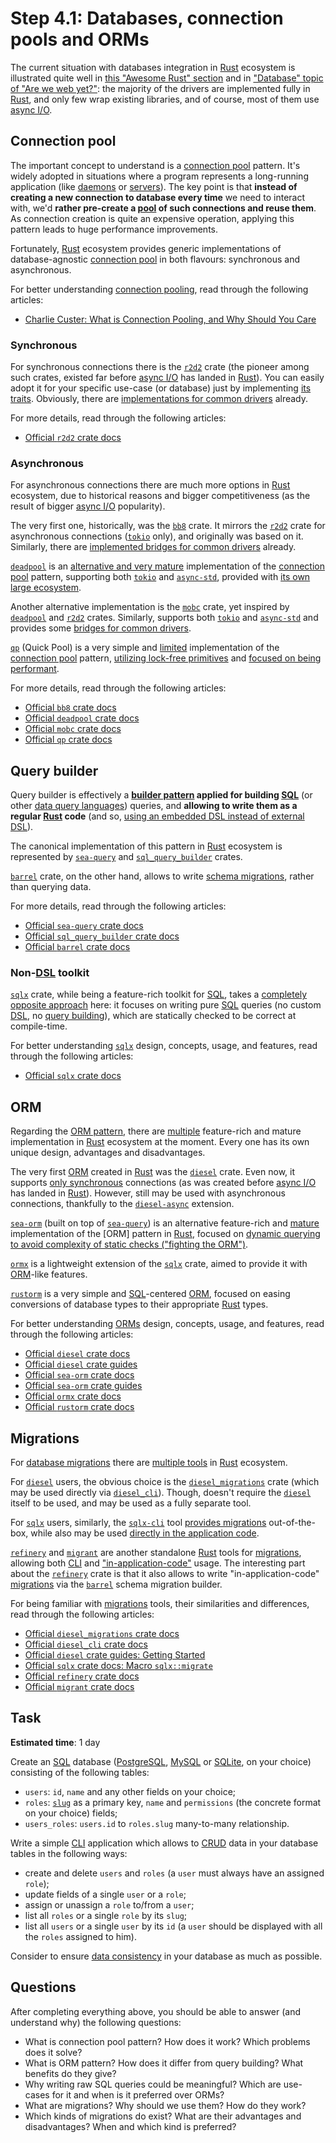 Step 4.1: Databases, connection pools and ORMs
==============================================

The current situation with databases integration in [Rust] ecosystem is illustrated quite well in [this "Awesome Rust" section][1] and in ["Database" topic of "Are we web yet?"][2]: the majority of the drivers are implemented fully in [Rust], and only few wrap existing libraries, and of course, most of them use [async I/O][3].




## Connection pool

The important concept to understand is a [connection pool][11] pattern. It's widely adopted in situations where a program represents a long-running application (like [daemons][12] or [servers][13]). The key point is that __instead of creating a new connection to database every time__ we need to interact with, we'd __rather pre-create a [pool][14] of such connections and reuse them__. As connection creation is quite an expensive operation, applying this pattern leads to huge performance improvements.

Fortunately, [Rust] ecosystem provides generic implementations of database-agnostic [connection pool][1] in both flavours: synchronous and asynchronous.

For better understanding [connection pooling][1], read through the following articles:
- [Charlie Custer: What is Connection Pooling, and Why Should You Care][15]


### Synchronous

For synchronous connections there is the [`r2d2`] crate (the pioneer among such crates, existed far before [async I/O][3] has landed in [Rust]). You can easily adopt it for your specific use-case (or database) just by implementing [its traits][22]. Obviously, there are [implementations for common drivers][21] already.

For more details, read through the following articles:
- [Official `r2d2` crate docs][`r2d2`]


### Asynchronous

For asynchronous connections there are much more options in [Rust] ecosystem, due to historical reasons and bigger competitiveness (as the result of bigger [async I/O][3] popularity).

The very first one, historically, was the [`bb8`] crate. It mirrors the [`r2d2`] crate for asynchronous connections ([`tokio`] only), and originally was based on it. Similarly, there are [implemented bridges for common drivers][23] already.

[`deadpool`] is an [alternative and very mature][25] implementation of the [connection pool][11] pattern, supporting both [`tokio`] and [`async-std`], provided with [its own large ecosystem][24].

Another alternative implementation is the [`mobc`] crate, yet inspired by [`deadpool`] and [`r2d2`] crates. Similarly, supports both [`tokio`] and [`async-std`] and provides some [bridges for common drivers][26].

[`qp`] (Quick Pool) is a very simple and [limited][29] implementation of the [connection pool][11] pattern, [utilizing lock-free primitives][27] and [focused on being performant][28].

For more details, read through the following articles:
- [Official `bb8` crate docs][`bb8`]
- [Official `deadpool` crate docs][`deadpool`]
- [Official `mobc` crate docs][`mobc`]
- [Official `qp` crate docs][`qp`]




## Query builder

Query builder is effectively a __[builder pattern][81] applied for building [SQL]__ (or other [data query languages][82]) queries, and __allowing to write them as a regular [Rust] code__ (and so, [using an embedded DSL instead of external DSL][83]).

The canonical implementation of this pattern in [Rust] ecosystem is represented by [`sea-query`] and [`sql_query_builder`] crates.

[`barrel`] crate, on the other hand, allows to write [schema migrations][61], rather than querying data.

For more details, read through the following articles:
- [Official `sea-query` crate docs][`sea-query`]
- [Official `sql_query_builder` crate docs][`sql_query_builder`]
- [Official `barrel` crate docs][`barrel`]


### Non-[DSL] toolkit

[`sqlx`] crate, while being a feature-rich toolkit for [SQL], takes a [completely opposite approach][91] here: it focuses on writing pure [SQL] queries (no custom [DSL], no [query building](#query-builder)), which are statically checked to be correct at compile-time.

For better understanding [`sqlx`] design, concepts, usage, and features, read through the following articles:
- [Official `sqlx` crate docs][`sqlx`]




## ORM

Regarding the [ORM pattern][41], there are [multiple][42] feature-rich and mature implementation in [Rust] ecosystem at the moment. Every one has its own unique design, advantages and disadvantages.

The very first [ORM][41] created in [Rust] was the [`diesel`] crate. Even now, it supports [only synchronous][43] connections (as was created before [async I/O][3] has landed in [Rust]). However, still may be used with asynchronous connections, thankfully to the [`diesel-async`] extension.

[`sea-orm`] (built on top of [`sea-query`]) is an alternative feature-rich and [mature][46] implementation of the [ORM] pattern in [Rust], focused on [dynamic querying to avoid complexity of static checks ("fighting the ORM")][47].

[`ormx`] is a lightweight extension of the [`sqlx`] crate, aimed to provide it with [ORM][41]-like features.

[`rustorm`] is a very simple and [SQL]-centered [ORM][41], focused on easing conversions of database types to their appropriate [Rust] types.

For better understanding [ORMs][41] design, concepts, usage, and features, read through the following articles:
- [Official `diesel` crate docs][`diesel`]
- [Official `diesel` crate guides][44]
- [Official `sea-orm` crate docs][`sea-orm`]
- [Official `sea-orm` crate guides][45]
- [Official `ormx` crate docs][`ormx`]
- [Official `rustorm` crate docs][`rustorm`]




## Migrations

For [database migrations][61] there are [multiple tools][62] in [Rust] ecosystem.

For [`diesel`] users, the obvious choice is the [`diesel_migrations`] crate (which may be used directly via [`diesel_cli`]). Though, doesn't require the [`diesel`] itself to be used, and may be used as a fully separate tool.

For [`sqlx`] users, similarly, the [`sqlx-cli`] tool [provides migrations][64] out-of-the-box, while also may be used [directly in the application code][65].

[`refinery`] and [`migrant`] are another standalone [Rust] tools for [migrations][61], allowing both [CLI] and ["in-application-code"][66] usage. The interesting part about the [`refinery`] crate is that it also allows to write "in-application-code" [migrations][61] via the [`barrel`] schema migration builder.

For being familiar with [migrations][61] tools, their similarities and differences, read through the following articles:
- [Official `diesel_migrations` crate docs][`diesel_migrations`]
- [Official `diesel_cli` crate docs][`diesel_cli`]
- [Official `diesel` crate guides: Getting Started][63]
- [Official `sqlx` crate docs: Macro `sqlx::migrate`][65]
- [Official `refinery` crate docs][`refinery`]
- [Official `migrant` crate docs][`migrant`]




## Task

__Estimated time__: 1 day




Create an [SQL] database ([PostgreSQL], [MySQL] or [SQLite], on your choice) consisting of the following tables:
- `users`: `id`, `name` and any other fields on your choice; 
- `roles`: [`slug`][201] as a primary key, `name` and `permissions` (the concrete format on your choice) fields;
- `users_roles`: `users.id` to `roles.slug` many-to-many relationship.

Write a simple [CLI] application which allows to [CRUD] data in your database tables in the following ways:
- create and delete `users` and `roles` (a `user` must always have an assigned `role`);
- update fields of a single `user` or a `role`;
- assign or unassign a `role` to/from a `user`;
- list all `roles` or a single `role` by its `slug`;
- list all `users` or a single `user` by its `id` (a `user` should be displayed with all the `roles` assigned to him).

Consider to ensure [data consistency][202] in your database as much as possible.




## Questions

After completing everything above, you should be able to answer (and understand why) the following questions:
- What is connection pool pattern? How does it work? Which problems does it solve?
- What is ORM pattern? How does it differ from query building? What benefits do they give?
- Why writing raw SQL queries could be meaningful? Which are use-cases for it and when is it preferred over ORMs?
- What are migrations? Why should we use them? How do they work? 
- Which kinds of migrations do exist? What are their advantages and disadvantages? When and which kind is preferred?  




[`async-std`]: https://docs.rs/async-std
[`barrel`]: https://docs.rs/barrel
[`bb8`]: https://docs.rs/bb8
[`deadpool`]: https://docs.rs/deadpool
[`diesel`]: https://docs.rs/diesel
[`diesel_cli`]: https://docs.rs/diesel_cli
[`diesel_migrations`]: https://docs.rs/diesel_migrations
[`diesel-async`]: https://docs.rs/diesel-async
[`migrant`]: https://docs.rs/migrant
[`mobc`]: https://docs.rs/mobc
[`ormx`]: https://docs.rs/ormx
[`qp`]: https://github.com/Astro36/qp
[`r2d2`]: https://docs.rs/r2d2
[`refinery`]: https://docs.rs/refinery
[`rustorm`]: https://docs.rs/crate/rustorm
[`sea-orm`]: https://docs.rs/sea-orm
[`sea-query`]: https://docs.rs/sea-query
[`sql_query_builder`]: https://docs.rs/sql_query_builder
[`sqlx`]: https://docs.rs/crate/sqlx
[`sqlx-cli`]: https://docs.rs/crate/sqlx-cli
[`tokio`]: https://docs.rs/tokio
[CLI]: https://en.wikipedia.org/wiki/Command-line_interface
[CRUD]: https://en.wikipedia.org/wiki/Create,_read,_update_and_delete
[DSL]: https://en.wikipedia.org/wiki/Domain-specific_language
[MySQL]: https://www.mysql.com
[PostgreSQL]: https://www.postgresql.org
[Rust]: https://www.rust-lang.org
[SQL]: https://en.wikipedia.org/wiki/SQL
[SQLite]: https://www.sqlite.org

[1]: https://github.com/rust-unofficial/awesome-rust#database-1
[2]: https://www.arewewebyet.org/topics/database
[3]: ../../3_ecosystem/3_11_async
[11]: https://en.wikipedia.org/wiki/Connection_pool
[12]: https://en.wikipedia.org/wiki/Daemon_(computing)
[13]: https://en.wikipedia.org/wiki/Server_(computing)
[14]: https://en.wikipedia.org/wiki/Object_pool_pattern
[15]: https://www.cockroachlabs.com/blog/what-is-connection-pooling
[21]: https://crates.io/search?q=r2d2
[22]: https://docs.rs/r2d2#traits
[23]: https://crates.io/search?q=bb8
[24]: https://crates.io/search?q=deadpool
[25]: https://docs.rs/deadpool#reasons-for-yet-another-connection-pool
[26]: https://crates.io/search?q=mobc
[27]: https://github.com/Astro36/qp#bb8-vs-qp
[28]: https://github.com/Astro36/qp#performance-comparison
[29]: https://github.com/Astro36/qp#dbcp
[41]: https://en.wikipedia.org/wiki/Object-relational_mapping
[42]: https://www.arewewebyet.org/topics/database#orms
[43]: https://github.com/diesel-rs/diesel/issues/399
[44]: https://diesel.rs/guides
[45]: https://www.sea-ql.org/SeaORM/docs/index
[46]: https://docs.rs/sea-orm#whos-using-seaorm
[47]: https://www.sea-ql.org/SeaORM/docs/internal-design/diesel#programming-paradigm
[61]: https://en.wikipedia.org/wiki/Schema_migration
[62]: https://www.arewewebyet.org/topics/database#tooling
[63]: https://diesel.rs/guides/getting-started
[64]: https://github.com/launchbadge/sqlx/tree/main/sqlx-cli#create-and-run-migrations
[65]: https://docs.rs/sqlx/latest/sqlx/macro.migrate.html
[66]: https://docs.rs/refinery/latest/refinery/macro.embed_migrations.html
[81]: https://en.wikipedia.org/wiki/Builder_pattern
[82]: https://en.wikipedia.org/wiki/Query_language
[83]: https://en.wikipedia.org/wiki/Domain-specific_language#External_and_Embedded_Domain_Specific_Languages
[91]: https://github.com/launchbadge/sqlx#sqlx-is-not-an-orm
[201]: https://en.wikipedia.org/wiki/Clean_URL#Slug 
[202]: https://en.wikipedia.org/wiki/Consistency_(database_systems)
